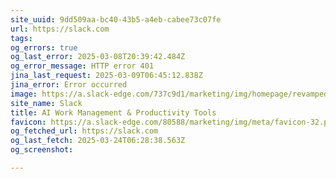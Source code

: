 ```yaml
---
site_uuid: 9dd509aa-bc40-43b5-a4eb-cabee73c07fe
url: https://slack.com
tags: 
og_errors: true
og_last_error: 2025-03-08T20:39:42.484Z
og_error_message: HTTP error 401
jina_last_request: 2025-03-09T06:45:12.838Z
jina_error: Error occurred
image: https://a.slack-edge.com/737c9d1/marketing/img/homepage/revamped-24/unfurl/hp-revamp-unfurl.en-GB.jpg
site_name: Slack
title: AI Work Management & Productivity Tools
favicon: https://a.slack-edge.com/80588/marketing/img/meta/favicon-32.png
og_fetched_url: https://slack.com
og_last_fetch: 2025-03-24T06:28:38.563Z
og_screenshot: 

---
```


